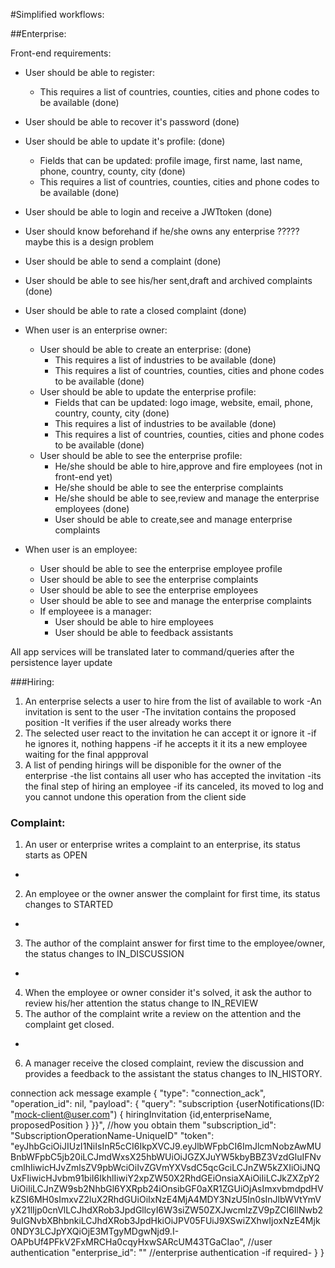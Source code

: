 #Simplified workflows:

##Enterprise:

Front-end requirements:

- User should be able to register:
  - This requires a list of countries, counties, cities and phone codes to be available (done)
- User should be able to recover it's password (done)
- User should be able to update it's profile: (done)
  - Fields that can be updated: profile image, first name, last name, phone, country, county, city (done)
  - This requires a list of countries, counties, cities and phone codes to be available (done)
- User should be able to login and receive a JWTtoken (done)
- User should know beforehand if he/she owns any enterprise ????? maybe this is a design problem
- User should be able to send a complaint (done)
- User should be able to see his/her sent,draft and archived complaints (done)
- User should be able to rate a closed complaint (done)

- When user is an enterprise owner:

  - User should be able to create an enterprise: (done)
    - This requires a list of industries to be available (done)
    - This requires a list of countries, counties, cities and phone codes to be available (done)
  - User should be able to update the enterprise profile:
    - Fields that can be updated: logo image, website, email, phone,
      country, county, city (done)
    - This requires a list of industries to be available (done)
    - This requires a list of countries, counties, cities and phone codes to be available (done)
  - User should be able to see the enterprise profile:
    - He/she should be able to hire,approve and fire employees (not in front-end yet)
    - He/she should be able to see the enterprise complaints
    - He/she should be able to see,review and manage the enterprise employees (done)
    - User should be able to create,see and manage enterprise complaints

- When user is an employee:
  - User should be able to see the enterprise employee profile
  - User should be able to see the enterprise complaints
  - User should be able to see the enterprise employees
  - User should be able to see and manage the enterprise complaints
  - If employeee is a manager:
    - User should be able to hire employees
    - User should be able to feedback assistants

All app services will be translated later to command/queries after the persistence layer update


###Hiring:

1. An enterprise selects a user to hire from the list of available to work
   -An invitation is sent to the user
   -The invitation contains the proposed position
   -It verifies if the user already works there
2. The selected user react to the invitation he can accept it or ignore it
   -if he ignores it, nothing happens
   -if he accepts it it its a new employee waiting for
   the final appproval
3. A list of pending hirings will be disponible for the owner of the enterprise
   -the list contains all user who has accepted the invitation
   -its the final step of hiring an employee
   -if its canceled, its moved to log and you cannot undone this operation from the client side

### Complaint:

1. An user or enterprise writes a complaint to an enterprise, its status starts as OPEN

-

2. An employee or the owner answer the complaint for first time, its status changes to STARTED

-

3. The author of the complaint answer for first time to the employee/owner, the status changes to IN_DISCUSSION

-

4. When the employee or owner consider it's solved, it ask the author to review his/her attention
   the status change to IN_REVIEW
5. The author of the complaint write a review on the attention and the complaint get closed.

-

6. A manager receive the closed complaint, review the discussion and provides a feedback to the assistant
   the status changes to IN_HISTORY.

connection ack message example
{
    	"type":        "connection_ack",
		"operation_id": nil,
		"payload": {
		"query":        "subscription {userNotifications(ID: \"mock-client@user.com\") { hiringInvitation {id,enterpriseName, proposedPosition } }}", //how you obtain them
			"subscription_id": "SubscriptionOperationName-UniqueID"
			"token": "eyJhbGciOiJIUzI1NiIsInR5cCI6IkpXVCJ9.eyJlbWFpbCI6ImJlcmNobzAwMUBnbWFpbC5jb20iLCJmdWxsX25hbWUiOiJGZXJuYW5kbyBBZ3VzdGluIFNvcmlhIiwicHJvZmlsZV9pbWciOiIvZGVmYXVsdC5qcGciLCJnZW5kZXIiOiJNQUxFIiwicHJvbm91biI6IkhlIiwiY2xpZW50X2RhdGEiOnsiaXAiOiIiLCJkZXZpY2UiOiIiLCJnZW9sb2NhbGl6YXRpb24iOnsibGF0aXR1ZGUiOjAsImxvbmdpdHVkZSI6MH0sImxvZ2luX2RhdGUiOiIxNzE4MjA4MDY3NzU5In0sInJlbWVtYmVyX21lIjp0cnVlLCJhdXRob3JpdGllcyI6W3siZW50ZXJwcmlzZV9pZCI6IlNwb29uIGNvbXBhbnkiLCJhdXRob3JpdHkiOiJPV05FUiJ9XSwiZXhwIjoxNzE4Mjk0NDY3LCJpYXQiOjE3MTgyMDgwNjd9.I-OAPbUf4PFkV2FxMRCHa0cqyHxwSARcUM43TGaCIao", //user authentication
			"enterprise_id":   "" //enterprise authentication -if required-
		}
}